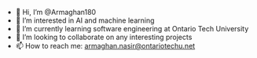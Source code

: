 - 👋 Hi, I’m @Armaghan180
- 👀 I’m interested in AI and machine learning
- 🌱 I’m currently learning software engineering at Ontario Tech University
- 💞️ I’m looking to collaborate on any interesting projects
- 📫 How to reach me: armaghan.nasir@ontariotechu.net

